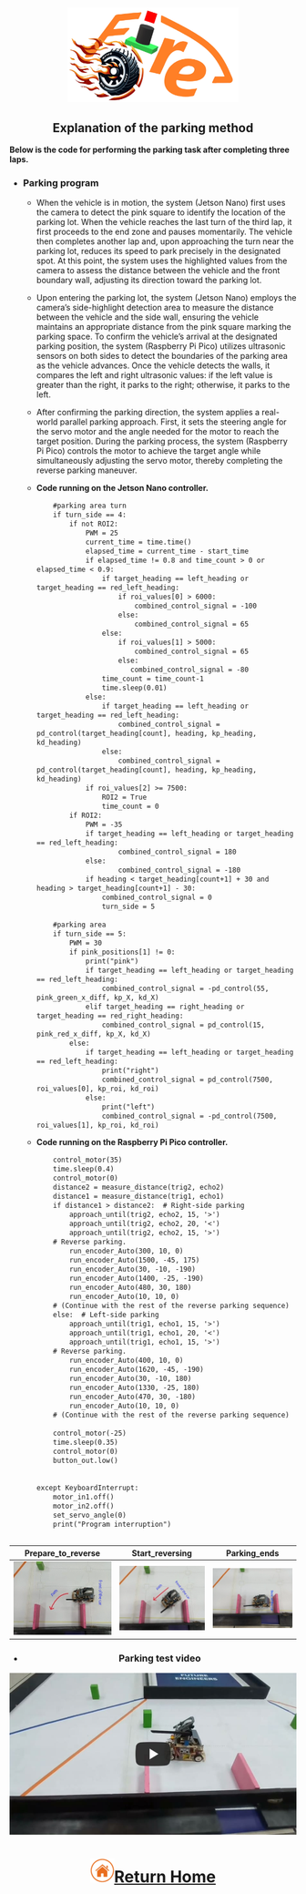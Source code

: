 <div align="center"><img src="../../other/img/logo.png" width="300" alt=" logo"></div>

## <div align="center">Explanation of the parking method</div>
  **Below is the code for performing the parking task after completing three laps.**
- ### Parking program
    - When the vehicle is in motion, the system (Jetson Nano) first uses the camera to detect the pink square to identify the location of the parking lot. When the vehicle reaches the last turn of the third lap, it first proceeds to the end zone and pauses momentarily. The vehicle then completes another lap and, upon approaching the turn near the parking lot, reduces its speed to park precisely in the designated spot. At this point, the system uses the highlighted values from the camera to assess the distance between the vehicle and the front boundary wall, adjusting its direction toward the parking lot.

    - Upon entering the parking lot, the system (Jetson Nano) employs the camera’s side-highlight detection area to measure the distance between the vehicle and the side wall, ensuring the vehicle maintains an appropriate distance from the pink square marking the parking space. To confirm the vehicle’s arrival at the designated parking position, the system (Raspberry Pi Pico) utilizes ultrasonic sensors on both sides to detect the boundaries of the parking area as the vehicle advances. Once the vehicle detects the walls, it compares the left and right ultrasonic values: if the left value is greater than the right, it parks to the right; otherwise, it parks to the left.

    - After confirming the parking direction, the system applies a real-world parallel parking approach. First, it sets the steering angle for the servo motor and the angle needed for the motor to reach the target position. During the parking process, the system (Raspberry Pi Pico) controls the motor to achieve the target angle while simultaneously adjusting the servo motor, thereby completing the reverse parking maneuver.
    
  - **Code running on the Jetson Nano controller.**
    ```
        #parking area turn
        if turn_side == 4:
            if not ROI2:
                PWM = 25
                current_time = time.time()
                elapsed_time = current_time - start_time
                if elapsed_time != 0.8 and time_count > 0 or elapsed_time < 0.9:
                    if target_heading == left_heading or target_heading == red_left_heading:
                        if roi_values[0] > 6000:
                            combined_control_signal = -100
                        else:
                            combined_control_signal = 65
                    else:
                        if roi_values[1] > 5000:
                            combined_control_signal = 65
                        else:
                           combined_control_signal = -80
                    time_count = time_count-1
                    time.sleep(0.01)
                else:
                    if target_heading == left_heading or target_heading == red_left_heading:
                        combined_control_signal = pd_control(target_heading[count], heading, kp_heading, kd_heading)
                    else:
                        combined_control_signal = pd_control(target_heading[count], heading, kp_heading, kd_heading)
                if roi_values[2] >= 7500:
                    ROI2 = True
                    time_count = 0
            if ROI2:
                PWM = -35
                if target_heading == left_heading or target_heading == red_left_heading:
                        combined_control_signal = 180
                else:
                        combined_control_signal = -180
                if heading < target_heading[count+1] + 30 and heading > target_heading[count+1] - 30:
                    combined_control_signal = 0
                    turn_side = 5

        #parking area
        if turn_side == 5:
            PWM = 30
            if pink_positions[1] != 0:
                print("pink")
                if target_heading == left_heading or target_heading == red_left_heading: 
                    combined_control_signal = -pd_control(55, pink_green_x_diff, kp_X, kd_X)
                elif target_heading == right_heading or target_heading == red_right_heading:
                    combined_control_signal = pd_control(15, pink_red_x_diff, kp_X, kd_X)
            else:
                if target_heading == left_heading or target_heading == red_left_heading:
                    print("right")
                    combined_control_signal = pd_control(7500, roi_values[0], kp_roi, kd_roi)
                else:
                    print("left")
                    combined_control_signal = -pd_control(7500, roi_values[1], kp_roi, kd_roi)
    ```
  - **Code running on the Raspberry Pi Pico controller.**
    ``` 
        control_motor(35)
        time.sleep(0.4)
        control_motor(0)
        distance2 = measure_distance(trig2, echo2)
        distance1 = measure_distance(trig1, echo1)
        if distance1 > distance2:  # Right-side parking
            approach_until(trig2, echo2, 15, '>')
            approach_until(trig2, echo2, 20, '<')
            approach_until(trig2, echo2, 15, '>')
        # Reverse parking.
            run_encoder_Auto(300, 10, 0)
            run_encoder_Auto(1500, -45, 175)
            run_encoder_Auto(30, -10, -190)
            run_encoder_Auto(1400, -25, -190)
            run_encoder_Auto(480, 30, 180)
            run_encoder_Auto(10, 10, 0)
        # (Continue with the rest of the reverse parking sequence)
        else:  # Left-side parking
            approach_until(trig1, echo1, 15, '>')
            approach_until(trig1, echo1, 20, '<')
            approach_until(trig1, echo1, 15, '>')
        # Reverse parking.
            run_encoder_Auto(400, 10, 0)
            run_encoder_Auto(1620, -45, -190)
            run_encoder_Auto(30, -10, 180)
            run_encoder_Auto(1330, -25, 180)
            run_encoder_Auto(470, 30, -180)
            run_encoder_Auto(10, 10, 0)
        # (Continue with the rest of the reverse parking sequence)
                    
        control_motor(-25)
        time.sleep(0.35)
        control_motor(0)
        button_out.low()
                    
                
    except KeyboardInterrupt:
        motor_in1.off()
        motor_in2.off()
        set_servo_angle(0)
        print("Program interruption")
        
    ```
<div align=center>

  |Prepare_to_reverse|Start_reversing|Parking_ends|
  |:---:|:---:|:---:|
  |<div align="center"> <img src="./img/Prepare_to_reverse.png"  alt="Prepare_to_reverse"></div>|<div align="center"> <img src="./img/Start_reversing.png"  alt="Start_reversing"></div>|<div align="center"> <img src="./img/Parking_ends.png"  alt="Parking_ends"></div>|

- ### Parking test video
[![Parking @ Fire On All Cylinders](./img/parking.jpg)](https://youtu.be/zhCsoUZu6ao "Open Challange clockwise @ Fire On All Cylinders")

# <div align="center">![HOME](../../other/img/home.png)[Return Home](../../)</div>  

